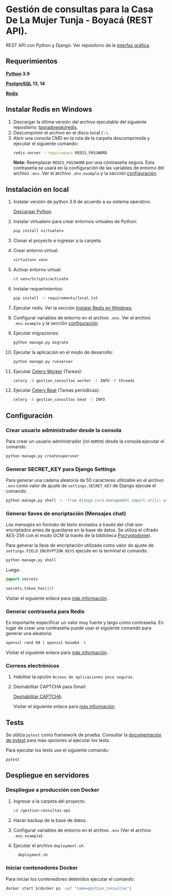 # Gestión de consultas para la Casa De La Mujer Tunja - Boyacá (REST API).

REST API con Python y Django. Ver repositorio de
la [interfaz gráfica](https://github.com/luisgomez29/gestion-consultas-api-frontend).

## Requerimientos

**[Python](https://www.python.org/) 3.9**

**[PostgreSQL](https://www.postgresql.org/) 13, 14**

**[Redis](https://redis.io/)**

## Instalar Redis en Windows

1. Descargar la última versión del archivo ejecutable del siguiente
   repositorio: [tporadowski/redis](https://github.com/tporadowski/redis/releases).
2. Descomprimir el archivo en el disco local `C:\`.
3. Abrir una consola CMD en la ruta de la carpeta descomprimida y ejecutar el siguiente comando:
    ```bash
    redis-server --requirepass REDIS_PASSWORD
   ```
   **Nota:** Reemplazar `REDIS_PASSWORD` por una contraseña segura. Esta contraseña se usará en la configuración de las
   variables de entorno del archivo `.env`. Ver el archivo `.env.example` y la sección [configuración](#configuración).

## Instalación en local

1. Instalar versión de python 3.9 de acuerdo a su sistema operativo.

   [Descargar Python](https://www.python.org/downloads/)


2. Instalar virtualenv para crear entornos virtuales de Python:

   ```bash
   pip install virtualenv
   ```

3. Clonar el proyecto e ingresar a la carpeta.

4. Crear entorno virtual:

   ```bash
   virtualenv venv
   ```

5. Activar entorno virtual:

   ```bash
   cd venv/Scripts/activate
   ```

6. Instalar requerimientos:

   ```bash
   pip install -r requirements/local.txt
   ```

7. Ejecutar redis. Ver la sección [Instalar Redis en Windows](#instalar-redis-en-windows).

8. Configurar variables de entorno en el archivo `.env`. Ver el archivo `.env.example` y la
   sección [configuración](#configuración).


9. Ejecutar migraciones:

   ```bash
   python manage.py migrate
   ```

10. Ejecutar la aplicación en el modo de desarrollo:

    ```bash
    python manage.py runserver
    ```

11. Ejecutar [Celery Worker](https://docs.celeryproject.org/en/stable/userguide/workers.html) (Tareas):
     ```bash
    celery -A gestion_consultas worker -l INFO -P threads
    ```

12. Ejecutar [Celery Beat](https://docs.celeryproject.org/en/stable/userguide/periodic-tasks.html) (Tareas periódicas):
     ```bash
    celery -A gestion_consultas beat -l INFO
    ```

## Configuración

### Crear usuario administrador desde la consola

Para crear un usuario administrador (rol `ADMIN`) desde la consola ejecutar el comando:

```bash
python manage.py createsuperuser
```

### Generar SECRET_KEY para Django Settings

Para generar una cadena aleatoria de 50 caracteres utilizable en el archivo `.env` como valor de ajuste
de `settings.SECRET_KEY` de Django ejecute el comando:

```bash
python manage.py shell -c 'from django.core.management import utils; print(utils.get_random_secret_key())'
```

### Generar llaves de encriptación (Mensajes chat)

Los mensajes en formato de texto enviados a través del chat son encriptados antes de guardarse en la base de datos. Se
utiliza el cifrado AES-256 con el modo GCM (a través de la
biblioteca [Pycryptodome](https://www.pycryptodome.org/en/latest/src/cipher/aes.html)).

Para generar la llave de encriptación utilizada como valor de ajuste de `settings.FIELD_ENCRYPTION_KEYS` ejecute en la
terminal el comando:

```bash
python manage.py shell
```

Luego:

```python
import secrets

secrets.token_hex(32)
```

Visitar el siguiente enlace
para [más información](https://gitlab.com/guywillett/django-searchable-encrypted-fields/-/tree/master#generating-encryption-keys)
.

### Generar contraseña para Redis

Es importante especificar un valor muy fuerte y largo como contraseña. En lugar de crear una contraseña puede usar el
siguiente comando para generar una aleatoria:

```bash
openssl rand 60 | openssl base64 -A
```

Visitar el siguiente enlace
para [más información](https://www.digitalocean.com/community/tutorials/how-to-install-and-secure-redis-on-ubuntu-20-04#step-4-%E2%80%94-configuring-a-redis-password)
.

### Correos electrónicos

1. Habilitar la opción `Acceso de aplicaciones poco seguras`.

2. Deshabilitar CAPTCHA para Gmail:

   [Deshabilitar CAPTCHA](https://www.google.com/accounts/UnlockCaptcha).

   Visitar el siguiente enlace para [más información](https://support.google.com/mail/?p=BadCredentials).

## Tests

Se utiliza `pytest` como framework de prueba. Consultar la [documentación de pytest](https://pytest.org) para mas
opciones al ejecutar los tests.

Para ejecutar los tests use el siguiente comando:

```bash
pytest
```

## Despliegue en servidores

### Despliegue a producción con Docker

1. Ingresar a la carpeta del proyecto.

   ```bash
   cd /gestion-consultas-api
   ```

2. Hacer backup de la base de datos.
3. Configurar variables de entorno en el archivo `.env` (Ver el archivo `.env.example`).
4. Ejecutar el archivo `deployment.sh`.

   ```bash
   . deployment.sh
   ```

### Iniciar contenedores Docker

Para iniciar los contenedores detenidos ejecutar el comando:

```bash
docker start $(docker ps -aqf "name=gestion_consultas")
```
